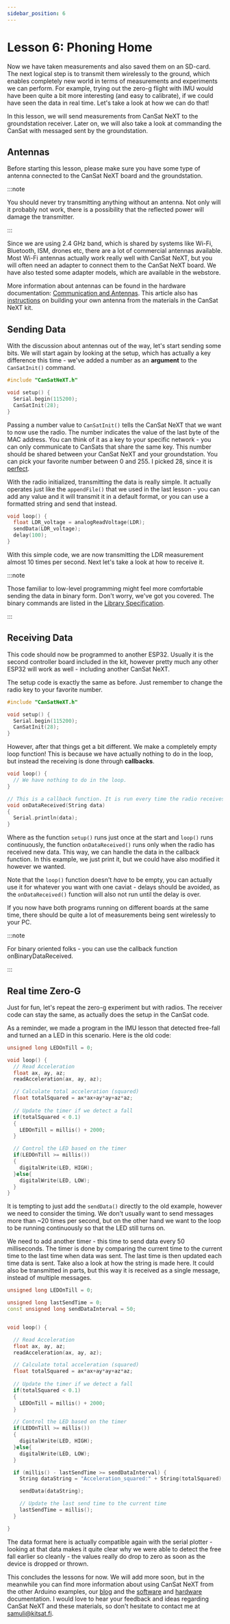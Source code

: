```yaml
---
sidebar_position: 6
---
```


# Lesson 6: Phoning Home

Now we have taken measurements and also saved them on an SD-card. The next logical step is to transmit them wirelessly to the ground, which enables completely new world in terms of measurements and experiments we can perform. For example, trying out the zero-g flight with IMU would have been quite a bit more interesting (and easy to calibrate), if we could have seen the data in real time. Let's take a look at how we can do that!

In this lesson, we will send measurements from CanSat NeXT to the groundstation receiver. Later on, we will also take a look at commanding the CanSat with messaged sent by the groundstation.

## Antennas

Before starting this lesson, please make sure you have some type of antenna connected to the CanSat NeXT board and the groundstation. 

:::note

You should never try transmitting anything without an antenna. Not only will it probably not work, there is a possibility that the reflected power will damage the transmitter.

:::

Since we are using 2.4 GHz band, which is shared by systems like Wi-Fi, Bluetooth, ISM, drones etc, there are a lot of commercial antennas available. Most Wi-Fi antennas actually work really well with CanSat NeXT, but you will often need an adapter to connect them to the CanSat NeXT board. We have also tested some adapter models, which are available in the webstore. 

More information about antennas can be found in the hardware documentation: [Communication and Antennas](./../CanSat-hardware/communication.md). This article also has [instructions](./../CanSat-hardware/communication.md#building-a-quarter-wave-monopole-antenna)  on building your own antenna from the materials in the CanSat NeXT kit.

## Sending Data

With the discussion about antennas out of the way, let's start sending some bits. We will start again by looking at the setup, which has actually a key difference this time - we've added a number as an **argument** to the `CanSatInit()` command. 

```Cpp title="Setup for transmission"
#include "CanSatNeXT.h"

void setup() {
  Serial.begin(115200);
  CanSatInit(28);
}
```

Passing a number value to `CanSatInit()` tells the CanSat NeXT that we want to now use the radio. The number indicates the value of the last byte of the MAC address. You can think of it as a key to your specific network - you can only communicate to CanSats that share the same key. This number should be shared between your CanSat NeXT and your groundstation. You can pick your favorite number between 0 and 255. I picked 28, since it is [perfect](https://en.wikipedia.org/wiki/Perfect_number).

With the radio initialized, transmitting the data is really simple. It actually operates just like the `appendFile()` that we used in the last lesson - you can add any value and it will transmit it in a default format, or you can use a formatted string and send that instead.

```Cpp title="Transmitting the data"
void loop() {
  float LDR_voltage = analogReadVoltage(LDR);
  sendData(LDR_voltage);
  delay(100);
}
```

With this simple code, we are now transmitting the LDR measurement almost 10 times per second. Next let's take a look at how to receive it.

:::note

Those familiar to low-level programming might feel more comfortable sending the data in binary form. Don't worry, we've got you covered. The binary commands are listed in the [Library Specification](./../CanSat-software/library_specification.md#senddata-binary-variant).

:::

## Receiving Data

This code should now be programmed to another ESP32. Usually it is the second controller board included in the kit, however pretty much any other ESP32 will work as well - including another CanSat NeXT. 

The setup code is exactly the same as before. Just remember to change the radio key to your favorite number.

```Cpp title="Setup for reception"
#include "CanSatNeXT.h"

void setup() {
  Serial.begin(115200);
  CanSatInit(28);
}
```

However, after that things get a bit different. We make a completely empty loop function! This is because we have actually nothing to do in the loop, but instead the receiving is done through **callbacks**.

```Cpp title="Setting up a callback"
void loop() {
  // We have nothing to do in the loop.
}

// This is a callback function. It is run every time the radio receives data.
void onDataReceived(String data)
{
  Serial.println(data);
}
```

Where as the function `setup()` runs just once at the start and `loop()` runs continuously, the function `onDataReceived()` runs only when the radio has received new data. This way, we can handle the data in the callback function. In this example, we just print it, but we could have also modified it however we wanted.

Note that the `loop()` function doesn't *have* to be empty, you can actually use it for whatever you want with one caviat - delays should be avoided, as the `onDataReceived()` function will also not run until the delay is over.

If you now have both programs running on different boards at the same time, there should be quite a lot of measurements being sent wirelessly to your PC.

:::note

For binary oriented folks - you can use the callback function onBinaryDataReceived.

:::

## Real time Zero-G

Just for fun, let's repeat the zero-g experiment but with radios. The receiver code can stay the same, as actually does the setup in the CanSat code. 

As a reminder, we made a program in the IMU lesson that detected free-fall and turned an a LED in this scenario. Here is the old code:

```Cpp title="Free fall detecting loop function"
unsigned long LEDOnTill = 0;

void loop() {
  // Read Acceleration
  float ax, ay, az;
  readAcceleration(ax, ay, az);

  // Calculate total acceleration (squared)
  float totalSquared = ax*ax+ay*ay+az*az;
  
  // Update the timer if we detect a fall
  if(totalSquared < 0.1)
  {
    LEDOnTill = millis() + 2000;
  }

  // Control the LED based on the timer
  if(LEDOnTill >= millis())
  {
    digitalWrite(LED, HIGH);
  }else{
    digitalWrite(LED, LOW);
  }
}
```

It is tempting to just add the `sendData()` directly to the old example, however we need to consider the timing. We don't usually want to send messages more than ~20 times per second, but on the other hand we want to the loop to be running continuously so that the LED still turns on.

We need to add another timer - this time to send data every 50 milliseconds. The timer is done by comparing the current time to the current time to the last time when data was sent. The last time is then updated each time data is sent. Take also a look at how the string is made here. It could also be transmitted in parts, but this way it is received as a single message, instead of multiple messages.

```Cpp title="Free fall detection + data transmission"
unsigned long LEDOnTill = 0;

unsigned long lastSendTime = 0;
const unsigned long sendDataInterval = 50;


void loop() {

  // Read Acceleration
  float ax, ay, az;
  readAcceleration(ax, ay, az);

  // Calculate total acceleration (squared)
  float totalSquared = ax*ax+ay*ay+az*az;
  
  // Update the timer if we detect a fall
  if(totalSquared < 0.1)
  {
    LEDOnTill = millis() + 2000;
  }

  // Control the LED based on the timer
  if(LEDOnTill >= millis())
  {
    digitalWrite(LED, HIGH);
  }else{
    digitalWrite(LED, LOW);
  }

  if (millis() - lastSendTime >= sendDataInterval) {
    String dataString = "Acceleration_squared:" + String(totalSquared);

    sendData(dataString);

    // Update the last send time to the current time
    lastSendTime = millis();
  }

}
```

The data format here is actually compatible again with the serial plotter - looking at that data makes it quite clear why we were able to detect the free fall earlier so cleanly - the values really do drop to zero as soon as the device is dropped or thrown.

This concludes the lessons for now. We will add more soon, but in the meanwhile you can find more information about using CanSat NeXT from the other Arduino examples, our [blog](./../../blog/) and the [software](./../CanSat-software/CanSat-software.md) and [hardware](./../CanSat-hardware/CanSat-hardware.md) documentation. I would love to hear your feedback and ideas regarding CanSat NeXT and these materials, so don't hesitate to contact me at samuli@kitsat.fi.